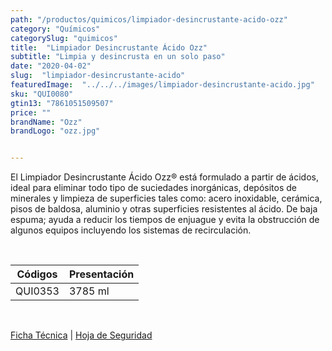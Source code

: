 ```yaml
---
path: "/productos/quimicos/limpiador-desincrustante-acido-ozz"
category: "Químicos"
categorySlug: "quimicos"
title:  "Limpiador Desincrustante Ácido Ozz"
subtitle: "Limpia y desincrusta en un solo paso"
date: "2020-04-02"
slug:  "limpiador-desincrustante-acido"
featuredImage:  "../../../images/limpiador-desincrustante-acido.jpg"
sku: "QUI0080"
gtin13: "7861051509507"
price: ""
brandName: "Ozz"
brandLogo: "ozz.jpg"


---
```

El Limpiador Desincrustante Ácido Ozz® está formulado a partir de ácidos, ideal  para eliminar todo tipo de suciedades inorgánicas, depósitos de minerales y limpieza de superficies tales como: acero inoxidable, cerámica, pisos de baldosa, aluminio y otras superficies resistentes al ácido.
De baja espuma; ayuda a reducir los tiempos de enjuague y evita la obstrucción de algunos equipos incluyendo los sistemas de recirculación.


<br>
<table class="min-w-full md:min-w-0 divide-y-0 divide-gray-200">
          <thead class=" bg-white">
            <tr>
              <th scope="col" class="px-6 text-center text-xs font-semibold text-blue-500 uppercase tracking-wider">
                Códigos
              </th>
              <th scope="col" class="px-6 py-3 text-center text-xs font-semibold text-blue-500 uppercase tracking-wider">
                Presentación
              </th>
            </tr>
          </thead>
          <tbody>
            <tr class="bg-gray-500">
              <td class="px-6 py-4 whitespace-nowrap text-sm text-gray-700 text-center">
              QUI0353
              </td>
              <td class="px-6 py-4 whitespace-nowrap text-sm text-gray-700 text-center">
              3785 ml
              </td>
            </tr>
          </tbody>
        </table>
        <br>

 <a href="../../../files/FT-limpiador-desincrustante-acido.pdf" target="_blank" rel="noopener">Ficha Técnica</a> |
 <a href="../../../files/MSDS-limpiador-desincrustante-acido.pdf" target="_blank" rel="noopener">Hoja de Seguridad</a>
